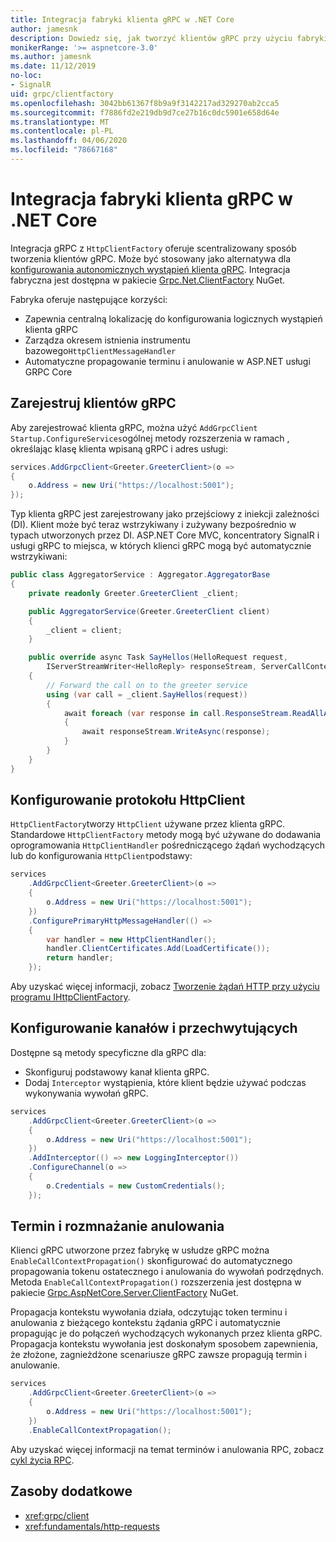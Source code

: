 ```yaml
---
title: Integracja fabryki klienta gRPC w .NET Core
author: jamesnk
description: Dowiedz się, jak tworzyć klientów gRPC przy użyciu fabryki klienta.
monikerRange: '>= aspnetcore-3.0'
ms.author: jamesnk
ms.date: 11/12/2019
no-loc:
- SignalR
uid: grpc/clientfactory
ms.openlocfilehash: 3042bb61367f8b9a9f3142217ad329270ab2cca5
ms.sourcegitcommit: f7886fd2e219db9d7ce27b16c0dc5901e658d64e
ms.translationtype: MT
ms.contentlocale: pl-PL
ms.lasthandoff: 04/06/2020
ms.locfileid: "78667168"
---
```

# <a name="grpc-client-factory-integration-in-net-core"></a>Integracja fabryki klienta gRPC w .NET Core

Integracja gRPC z `HttpClientFactory` oferuje scentralizowany sposób tworzenia klientów gRPC. Może być stosowany jako alternatywa dla [konfigurowania autonomicznych wystąpień klienta gRPC](xref:grpc/client). Integracja fabryczna jest dostępna w pakiecie [Grpc.Net.ClientFactory](https://www.nuget.org/packages/Grpc.Net.ClientFactory) NuGet.

Fabryka oferuje następujące korzyści:

* Zapewnia centralną lokalizację do konfigurowania logicznych wystąpień klienta gRPC
* Zarządza okresem istnienia instrumentu bazowego`HttpClientMessageHandler`
* Automatyczne propagowanie terminu i anulowanie w ASP.NET usługi GRPC Core

## <a name="register-grpc-clients"></a>Zarejestruj klientów gRPC

Aby zarejestrować klienta gRPC, można użyć `AddGrpcClient` `Startup.ConfigureServices`ogólnej metody rozszerzenia w ramach , określając klasę klienta wpisaną gRPC i adres usługi:

```csharp
services.AddGrpcClient<Greeter.GreeterClient>(o =>
{
    o.Address = new Uri("https://localhost:5001");
});
```

Typ klienta gRPC jest zarejestrowany jako przejściowy z iniekcji zależności (DI). Klient może być teraz wstrzykiwany i zużywany bezpośrednio w typach utworzonych przez DI. ASP.NET Core MVC, koncentratory SignalR i usługi gRPC to miejsca, w których klienci gRPC mogą być automatycznie wstrzykiwani:

```csharp
public class AggregatorService : Aggregator.AggregatorBase
{
    private readonly Greeter.GreeterClient _client;

    public AggregatorService(Greeter.GreeterClient client)
    {
        _client = client;
    }

    public override async Task SayHellos(HelloRequest request,
        IServerStreamWriter<HelloReply> responseStream, ServerCallContext context)
    {
        // Forward the call on to the greeter service
        using (var call = _client.SayHellos(request))
        {
            await foreach (var response in call.ResponseStream.ReadAllAsync())
            {
                await responseStream.WriteAsync(response);
            }
        }
    }
}
```

## <a name="configure-httpclient"></a>Konfigurowanie protokołu HttpClient

`HttpClientFactory`tworzy `HttpClient` używane przez klienta gRPC. Standardowe `HttpClientFactory` metody mogą być używane do dodawania oprogramowania `HttpClientHandler` pośredniczącego żądań wychodzących lub do konfigurowania `HttpClient`podstawy:

```csharp
services
    .AddGrpcClient<Greeter.GreeterClient>(o =>
    {
        o.Address = new Uri("https://localhost:5001");
    })
    .ConfigurePrimaryHttpMessageHandler(() =>
    {
        var handler = new HttpClientHandler();
        handler.ClientCertificates.Add(LoadCertificate());
        return handler;
    });
```

Aby uzyskać więcej informacji, zobacz [Tworzenie żądań HTTP przy użyciu programu IHttpClientFactory](xref:fundamentals/http-requests).

## <a name="configure-channel-and-interceptors"></a>Konfigurowanie kanałów i przechwytujących

Dostępne są metody specyficzne dla gRPC dla:

* Skonfiguruj podstawowy kanał klienta gRPC.
* Dodaj `Interceptor` wystąpienia, które klient będzie używać podczas wykonywania wywołań gRPC.

```csharp
services
    .AddGrpcClient<Greeter.GreeterClient>(o =>
    {
        o.Address = new Uri("https://localhost:5001");
    })
    .AddInterceptor(() => new LoggingInterceptor())
    .ConfigureChannel(o =>
    {
        o.Credentials = new CustomCredentials();
    });
```

## <a name="deadline-and-cancellation-propagation"></a>Termin i rozmnażanie anulowania

Klienci gRPC utworzone przez fabrykę w usłudze gRPC można `EnableCallContextPropagation()` skonfigurować do automatycznego propagowania tokenu ostatecznego i anulowania do wywołań podrzędnych. Metoda `EnableCallContextPropagation()` rozszerzenia jest dostępna w pakiecie [Grpc.AspNetCore.Server.ClientFactory](https://www.nuget.org/packages/Grpc.AspNetCore.Server.ClientFactory) NuGet.

Propagacja kontekstu wywołania działa, odczytując token terminu i anulowania z bieżącego kontekstu żądania gRPC i automatycznie propagując je do połączeń wychodzących wykonanych przez klienta gRPC. Propagacja kontekstu wywołania jest doskonałym sposobem zapewnienia, że złożone, zagnieżdżone scenariusze gRPC zawsze propagują termin i anulowanie.

```csharp
services
    .AddGrpcClient<Greeter.GreeterClient>(o =>
    {
        o.Address = new Uri("https://localhost:5001");
    })
    .EnableCallContextPropagation();
```

Aby uzyskać więcej informacji na temat terminów i anulowania RPC, zobacz [cykl życia RPC](https://www.grpc.io/docs/guides/concepts/#rpc-life-cycle).

## <a name="additional-resources"></a>Zasoby dodatkowe

* <xref:grpc/client>
* <xref:fundamentals/http-requests>
